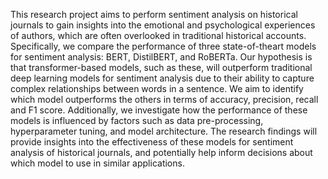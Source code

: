 This research project aims to perform sentiment
analysis on historical journals to gain insights
into the emotional and psychological experiences of authors, which are often overlooked in
traditional historical accounts. Specifically, we
compare the performance of three state-of-theart models for sentiment analysis: BERT, DistilBERT, and RoBERTa. Our hypothesis is that
transformer-based models, such as these, will
outperform traditional deep learning models for
sentiment analysis due to their ability to capture
complex relationships between words in a sentence. We aim to identify which model outperforms the others in terms of accuracy, precision,
recall and F1 score. Additionally, we investigate how the performance of these models is influenced by factors such as data pre-processing,
hyperparameter tuning, and model architecture.
The research findings will provide insights into
the effectiveness of these models for sentiment
analysis of historical journals, and potentially
help inform decisions about which model to
use in similar applications.
